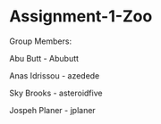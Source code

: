 # Assignment-1-Zoo

Group Members:

  Abu Butt - Abubutt

  Anas Idrissou - azedede

  Sky Brooks - asteroidfive

  Jospeh Planer - jplaner
